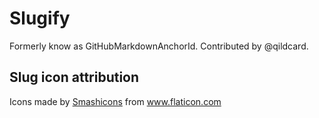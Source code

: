 # Slugify

Formerly know as GitHubMarkdownAnchorId. Contributed by @qildcard.
## Slug icon attribution

<div>Icons made by <a href="https://smashicons.com/" title="Smashicons">Smashicons</a> from <a href="https://www.flaticon.com/" title="Flaticon">www.flaticon.com</a></div>

